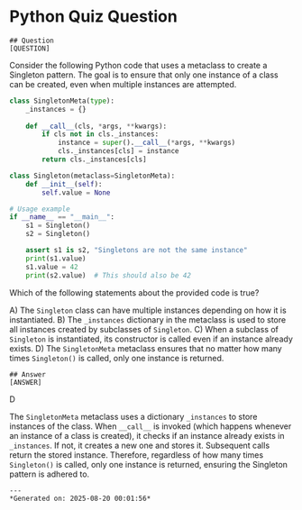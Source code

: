 # Python Quiz Question
    
    ## Question
    [QUESTION]
Consider the following Python code that uses a metaclass to create a Singleton pattern. The goal is to ensure that only one instance of a class can be created, even when multiple instances are attempted.

```python
class SingletonMeta(type):
    _instances = {}
    
    def __call__(cls, *args, **kwargs):
        if cls not in cls._instances:
            instance = super().__call__(*args, **kwargs)
            cls._instances[cls] = instance
        return cls._instances[cls]

class Singleton(metaclass=SingletonMeta):
    def __init__(self):
        self.value = None

# Usage example
if __name__ == "__main__":
    s1 = Singleton()
    s2 = Singleton()

    assert s1 is s2, "Singletons are not the same instance"
    print(s1.value)
    s1.value = 42
    print(s2.value)  # This should also be 42
```

Which of the following statements about the provided code is true?

A) The `Singleton` class can have multiple instances depending on how it is instantiated.
B) The `_instances` dictionary in the metaclass is used to store all instances created by subclasses of `Singleton`.
C) When a subclass of `Singleton` is instantiated, its constructor is called even if an instance already exists.
D) The `SingletonMeta` metaclass ensures that no matter how many times `Singleton()` is called, only one instance is returned.
    
    ## Answer
    [ANSWER]
D

The `SingletonMeta` metaclass uses a dictionary `_instances` to store instances of the class. When `__call__` is invoked (which happens whenever an instance of a class is created), it checks if an instance already exists in `_instances`. If not, it creates a new one and stores it. Subsequent calls return the stored instance. Therefore, regardless of how many times `Singleton()` is called, only one instance is returned, ensuring the Singleton pattern is adhered to.
    
    ---
    *Generated on: 2025-08-20 00:01:56*
    